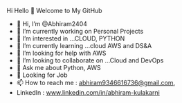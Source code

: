 Hi Hello 👋
Welcome to My GitHub

- 👋 Hi, I’m @Abhiram2404
- 🔭 I’m currently working on Personal Projects
- 👀 I’m interested in ...CLOUD, PYTHON
- 🌱 I’m currently learning ...cloud AWS and DS&A
- 🤔 I’m looking for help with AWS
- 💞️ I’m looking to collaborate on ...Cloud and DevOps
- 💬 Ask me about Python, AWS
- 💼 Looking for Job
- 📫 How to reach me : abhiram9346616736@gmail.com,
-  LinkedIn : www.linkedin.com/in/abhiram-kulakarni
<!---
Abhiram2404/Abhiram2404 is a ✨ special ✨ repository because its `README.md` (this file) appears on your GitHub profile.
You can click the Preview link to take a look at your changes.
--->
